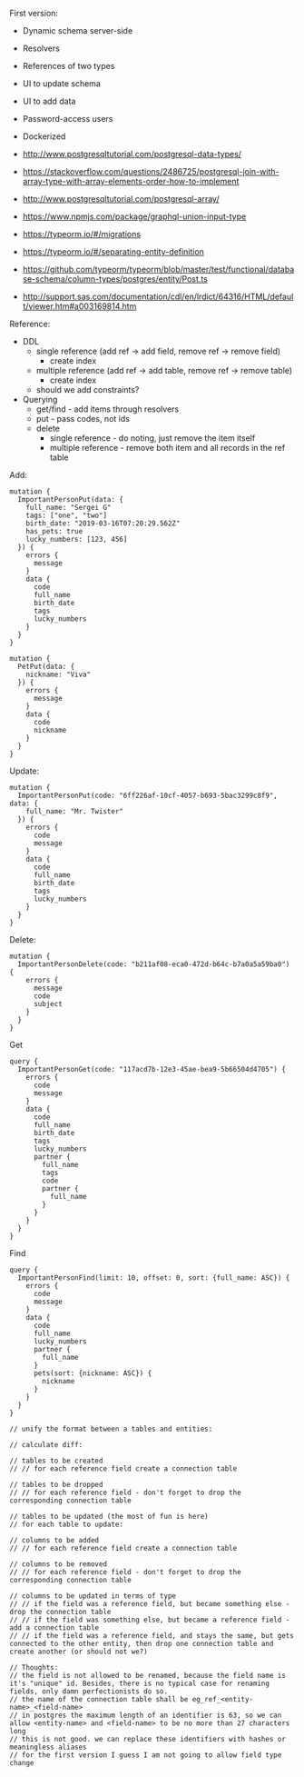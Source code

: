 First version:
* Dynamic schema server-side
* Resolvers
* References of two types
* UI to update schema
* UI to add data
* Password-access users
* Dockerized

* http://www.postgresqltutorial.com/postgresql-data-types/
* https://stackoverflow.com/questions/2486725/postgresql-join-with-array-type-with-array-elements-order-how-to-implement
* http://www.postgresqltutorial.com/postgresql-array/
* https://www.npmjs.com/package/graphql-union-input-type
* https://typeorm.io/#/migrations

* https://typeorm.io/#/separating-entity-definition
* https://github.com/typeorm/typeorm/blob/master/test/functional/database-schema/column-types/postgres/entity/Post.ts
* http://support.sas.com/documentation/cdl/en/lrdict/64316/HTML/default/viewer.htm#a003169814.htm

Reference:
* DDL
    * single reference (add ref -> add field, remove ref -> remove field)
        * create index
    * multiple reference (add ref -> add table, remove ref -> remove table)
        * create index
    * should we add constraints?
* Querying
    * get/find - add items through resolvers
    * put - pass codes, not ids
    * delete
        * single reference - do noting, just remove the item itself
        * multiple reference - remove both item and all records in the ref table

Add:
~~~~
mutation {
  ImportantPersonPut(data: {
    full_name: "Sergei G"
    tags: ["one", "two"]
    birth_date: "2019-03-16T07:20:29.562Z"
    has_pets: true
    lucky_numbers: [123, 456]
  }) {
    errors {
      message
    }
    data {
      code
      full_name
      birth_date
      tags
      lucky_numbers
    }
  }
}
~~~~

~~~~
mutation {
  PetPut(data: {
    nickname: "Viva"
  }) {
    errors {
      message
    }
    data {
      code
      nickname
    }
  }
}
~~~~

Update:
~~~~
mutation {
  ImportantPersonPut(code: "6ff226af-10cf-4057-b693-5bac3299c8f9", data: {
    full_name: "Mr. Twister"
  }) {
    errors {
      code
      message
    }
    data {
      code
      full_name
      birth_date
      tags
      lucky_numbers
    }
  }
}
~~~~

Delete:
~~~~
mutation {
  ImportantPersonDelete(code: "b211af08-eca0-472d-b64c-b7a0a5a59ba0") {
    errors {
      message
      code
      subject
    }
  }
}
~~~~

Get
~~~~
query {
  ImportantPersonGet(code: "117acd7b-12e3-45ae-bea9-5b66504d4705") {
    errors {
      code
      message
    }
    data {
      code
      full_name
      birth_date
      tags
      lucky_numbers
      partner {
        full_name
        tags
        code
        partner {
          full_name
        }
      }
    }
  }
}
~~~~

Find
~~~~
query {
  ImportantPersonFind(limit: 10, offset: 0, sort: {full_name: ASC}) {
    errors {
      code
      message
    }
    data {
      code
      full_name
      lucky_numbers
      partner {
        full_name
      }
      pets(sort: {nickname: ASC}) {
        nickname
      }
    }
  }
}
~~~~

~~~~
// unify the format between a tables and entities:

// calculate diff:

// tables to be created
// // for each reference field create a connection table

// tables to be dropped
// // for each reference field - don't forget to drop the corresponding connection table

// tables to be updated (the most of fun is here)
// for each table to update:

// columns to be added
// // for each reference field create a connection table

// columns to be removed
// // for each reference field - don't forget to drop the corresponding connection table

// columns to be updated in terms of type
// // if the field was a reference field, but became something else - drop the connection table
// // if the field was something else, but became a reference field - add a connection table
// // if the field was a reference field, and stays the same, but gets connected to the other entity, then drop one connection table and create another (or should not we?)

// Thoughts:
// the field is not allowed to be renamed, because the field name is it's "unique" id. Besides, there is no typical case for renaming fields, only damn perfectionists do so.
// the name of the connection table shall be eg_ref_<entity-name>_<field-name>
// in postgres the maximum length of an identifier is 63, so we can allow <entity-name> and <field-name> to be no more than 27 characters long
// this is not good. we can replace these identifiers with hashes or meaningless aliases
// for the first version I guess I am not going to allow field type change
~~~~
